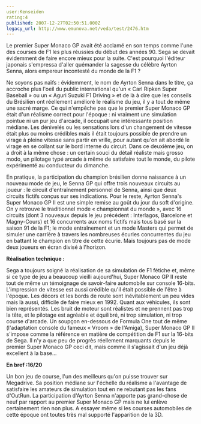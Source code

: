 ```yaml
---
user:Kenseiden
rating:4
published: 2007-12-27T02:50:51.000Z
legacy_url: http://www.emunova.net/veda/test/2476.htm
---
```

Le premier Super Monaco GP avait été acclamé en son temps comme l'une des courses de F1 les plus réussies du début des années 90\. Sega se devait évidemment de faire encore mieux pour la suite. C'est pourquoi l'éditeur japonais s'empressa d'aller quémander la sagesse du célèbre Ayrton Senna, alors empereur incontesté du monde de la F1 ?  

Ne soyons pas naïfs : évidemment, le nom de Ayrton Senna dans le titre, ça accroche plus l'oeil du public international qu'un « Carl Ripken Super Baseball » ou un « Aguri Suzuki F1 Driving » et de là à dire que les conseils du Brésilien ont réellement amélioré le réalisme du jeu, il y a tout de même une sacré marge. Ce qui n'empêche pas que le premier Super Monaco GP était d'un réalisme correct pour l'époque : ni vraiment une simulation pointue ni un pur jeu d'arcade, il occupait une intéressante position médiane. Les dénivelés ou les sensations lors d'un changement de vitesse était plus ou moins crédibles mais il était toujours possible de prendre un virage à pleine vitesse sans partir en vrille, pour autant qu'on ait abordé le virage en se collant sur le bord interne du circuit. Dans ce deuxième jeu, on a droit à la même chose : un certain souci du détail réaliste mais grosso modo, un pilotage typé arcade à même de satisfaire tout le monde, du pilote expérimenté au conducteur du dimanche.  

  

En pratique, la participation du champion brésilien donne naissance à un nouveau mode de jeu, le Senna GP qui offre trois nouveaux circuits au joueur : le circuit d'entraînement personnel de Senna, ainsi que deux circuits fictifs conçus sur ses indications. Pour le reste, Ayrton Senna's Super Monaco GP II est une simple remise au goût du jour du soft d'origine. On y retrouve le traditionnel mode « championnat du monde », avec 16 circuits (dont 3 nouveaux depuis le jeu précédent : Interlagos, Barcelone et Magny-Cours) et 16 concurrents aux noms fictifs mais tous basé sur la saison 91 de la F1; le mode entraînement et un mode Masters qui permet de simuler une carrière à travers les nombreuses écuries concurrentes du jeu en battant le champion en titre de cette écurie. Mais toujours pas de mode deux joueurs en écran divisé à l'horizon.  

  

**Réalisation technique :**  

Sega a toujours soigné la réalisation de sa simulation de F1 fétiche et, même si ce type de jeu a beaucoup vieilli aujourd'hui, Super Monaco GP II reste tout de même un témoignage de savoir-faire automobile sur console 16-bits. L'impression de vitesse est aussi crédible qu'il était possible de l'être à l'époque. Les décors et les bords de route sont inévitablement un peu vides mais là aussi, difficile de faire mieux en 1992\. Quant aux véhicules, ils sont bien représentés. Les bruit de moteur sont réalistes et ne prennent pas trop la tête, et le pilotage est agréable et équilibré, ni trop simulation, ni trop course d'arcade. Un soupçon en-dessous de Formula One tout de même (l'adaptation console du fameux « Vroom » de l'Amiga), Super Monaco GP II s'impose comme la référence en matière de compétition de F1 sur la 16-bits de Sega. Il n'y a que peu de progrès réellement marquants depuis le premier Super Monaco GP ceci dit, mais comme il s'agissait d'un jeu déjà excellent à la base...  

  

**En bref :16/20**  

Un bon jeu de course, l'un des meilleurs qu'on puisse trouver sur Megadrive. Sa position médiane sur l'échelle du réalisme a l'avantage de satisfaire les amateurs de simulation tout en ne rebutant pas les fans d'OutRun. La participation d'Ayrton Senna n'apporte pas grand-chose de neuf par rapport au premier Super Monaco GP mais ne lui enlève certainement rien non plus. A essayer même si les courses automobiles de cette époque ont toutes très mal supporté l'apparition de la 3D.